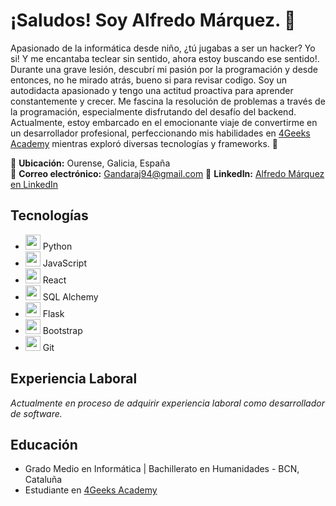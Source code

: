 

<!--
**JockerAG/JockerAG** is a ✨ _special_ ✨ repository because its `README.md` (this file) appears on your GitHub profile.

Here are some ideas to get you started:

- 🔭 I’m currently working on ...
- 🌱 I’m currently learning ...
- 👯 I’m looking to collaborate on ...
- 🤔 I’m looking for help with ...
- 💬 Ask me about ...
- 📫 How to reach me: ...
- 😄 Pronouns: ...
- ⚡ Fun fact: ...
-->
# ¡Saludos! Soy Alfredo Márquez. 👋

Apasionado de la informática desde niño, ¿tú jugabas a ser un hacker? Yo si! Y me encantaba teclear sin sentido, ahora estoy buscando ese sentido!. Durante una grave lesión, descubrí mi pasión por la programación y desde entonces, no he mirado atrás, bueno si para revisar codigo. Soy un autodidacta apasionado y tengo una actitud proactiva para aprender constantemente y crecer. Me fascina la resolución de problemas a través de la programación, especialmente disfrutando del desafío del backend.
Actualmente, estoy embarcado en el emocionante viaje de convertirme en un desarrollador profesional, perfeccionando mis habilidades en [4Geeks Academy](https://4geeks.com/es) mientras exploró diversas tecnologías y frameworks. 🚀

📍 **Ubicación:** Ourense, Galicia, España  
📧 **Correo electrónico:** Gandaraj94@gmail.com
🔗 **LinkedIn:** [Alfredo Márquez en LinkedIn](https://www.linkedin.com/in/alfredo-m%C3%A1rquez-g%C3%A1ndara-33968014b/)

## Tecnologías

- <img src="https://img.shields.io/badge/-Python-3776AB?logo=python&logoColor=white&style=flat-square" height="24"> Python
- <img src="https://img.shields.io/badge/-JavaScript-F7DF1E?logo=javascript&logoColor=black&style=flat-square" height="24"> JavaScript
- <img src="https://img.shields.io/badge/-React-61DAFB?logo=react&logoColor=white&style=flat-square" height="24"> React
- <img src="https://img.shields.io/badge/-SQL%20Alchemy-CA2108?logo=sqlalchemy&logoColor=white&style=flat-square" height="24"> SQL Alchemy
- <img src="https://img.shields.io/badge/-Flask-000000?logo=flask&logoColor=white&style=flat-square" height="24"> Flask
- <img src="https://img.shields.io/badge/-Bootstrap-563D7C?logo=bootstrap&logoColor=white&style=flat-square" height="24"> Bootstrap
- <img src="https://img.shields.io/badge/-Git-F05032?logo=git&logoColor=white&style=flat-square" height="24"> Git


## Experiencia Laboral

*Actualmente en proceso de adquirir experiencia laboral como desarrollador de software.*

## Educación

- Grado Medio en Informática | Bachillerato en Humanidades - BCN, Cataluña
- Estudiante en [4Geeks Academy](https://4geeks.com/es)


